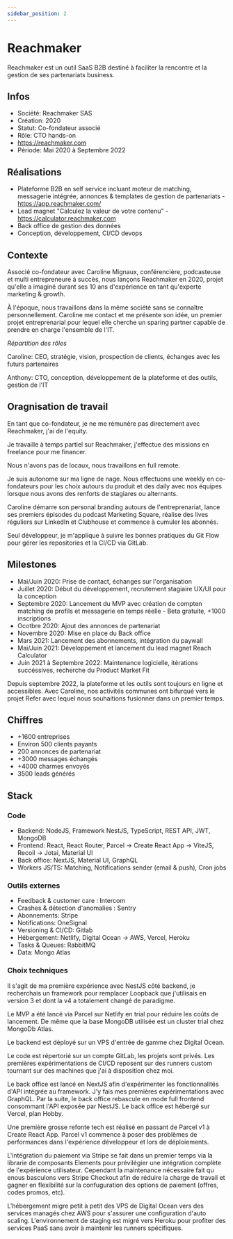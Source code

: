 ```yaml
---
sidebar_position: 2
---
```


# Reachmaker

Reachmaker est un outil SaaS B2B destiné à faciliter la rencontre et la gestion de ses partenariats business.

## Infos

- Société: Reachmaker SAS
- Création: 2020
- Statut: Co-fondateur associé
- Rôle: CTO hands-on
- https://reachmaker.com
- Période: Mai 2020 à Septembre 2022

## Réalisations

- Plateforme B2B en self service incluant moteur de matching, messagerie intégrée, annonces & templates de gestion de partenariats - https://app.reachmaker.com/
- Lead magnet "Calculez la valeur de votre contenu" - https://calculator.reachmaker.com
- Back office de gestion des données
- Conception, développement, CI/CD devops

## Contexte

Associé co-fondateur avec Caroline Mignaux, conférencière, podcasteuse et multi entrepreneure à succès, nous lançons Reachmaker en 2020, projet qu'elle a imaginé durant ses 10 ans d'expérience en tant qu'experte marketing & growth.

À l'époque, nous travaillons dans la même société sans se connaître personnellement. Caroline me contact et me présente son idée, un premier projet entreprenarial pour lequel elle cherche un sparing partner capable de prendre en charge l'ensemble de l'IT.

_Répartition des rôles_

Caroline: CEO, stratégie, vision, prospection de clients, échanges avec les futurs partenaires

Anthony: CTO, conception, développement de la plateforme et des outils, gestion de l'IT

## Oragnisation de travail

En tant que co-fondateur, je ne me rémunère pas directement avec Reachmaker, j'ai de l'equity.

Je travaille à temps partiel sur Reachmaker, j'effectue des missions en freelance pour me financer.

Nous n'avons pas de locaux, nous travaillons en full remote.

Je suis autonome sur ma ligne de nage. Nous effectuons une weekly en co-fondateurs pour les choix autours du produit et des daily avec nos équipes lorsque nous avons des renforts de stagiares ou alternants.

Caroline démarre son personal branding autours de l'entreprenariat, lance ses premiers épisodes du podcast Marketing Square, réalise des lives réguliers sur LinkedIn et Clubhouse et commence à cumuler les abonnés.

Seul développeur, je m'applique à suivre les bonnes pratiques du Git Flow pour gérer les repositories et la CI/CD via GitLab.

## Milestones

- Mai/Juin 2020: Prise de contact, échanges sur l'organisation
- Juillet 2020: Début du développement, recrutement stagiaire UX/UI pour la conception
- Septembre 2020: Lancement du MVP avec création de compten matching de profils et messagerie en temps réelle - Beta gratuite, +1000 inscriptions
- Ocotbre 2020: Ajout des annonces de partenariat
- Novembre 2020: Mise en place du Back office
- Mars 2021: Lancement des abonnements, intégration du paywall
- Mai/Juin 2021: Développement et lancement du lead magnet Reach Calculator
- Juin 2021 à Septembre 2022: Maintenance logicielle, itérations succéssives, recherche du Product Market Fit

Depuis septembre 2022, la plateforme et les outils sont toujours en ligne et accessibles. Avec Caroline, nos activités communes ont bifurqué vers le projet Refer avec lequel nous souhaitions fusionner dans un premier temps.

## Chiffres

- +1600 entreprises
- Environ 500 clients payants
- 200 annonces de partenariat
- +3000 messages échangés
- +4000 charmes envoyés
- 3500 leads générés

## Stack

### Code

- Backend: NodeJS, Framework NestJS, TypeScript, REST API, JWT, MongoDB
- Frontend: React, React Router, Parcel -> Create React App -> ViteJS, Recoil -> Jotai, Material UI
- Back office: NextJS, Material UI, GraphQL
- Workers JS/TS: Matching, Notifications sender (email & push), Cron jobs

### Outils externes

- Feedback & customer care : Intercom
- Crashes & détection d'anomalies : Sentry
- Abonnements: Stripe
- Notifications: OneSignal
- Versioning & CI/CD: Gitlab
- Hébergement: Netlify, Digital Ocean -> AWS, Vercel, Heroku
- Tasks & Queues: RabbitMQ
- Data: Mongo Atlas

### Choix techniques

Il s'agit de ma première expérience avec NestJS côté backend, je recherchais un framework pour remplacer Loopback que j'utilisais en version 3 et dont la v4 a totalement changé de paradigme.

Le MVP a été lancé via Parcel sur Netlify en trial pour réduire les coûts de lancement. De même que la base MongoDB utilisée est un cluster trial chez MongoDb Atlas.

Le backend est déployé sur un VPS d'entrée de gamme chez Digital Ocean.

Le code est répertorié sur un compte GitLab, les projets sont privés. Les premières expérimentations de CI/CD reposent sur des runners custom tournant sur des machines que j'ai à disposition chez moi.

Le back office est lancé en NextJS afin d'expérimenter les fonctionnalités d'API intégrée au framework. J'y fais mes premières expérimentations avec GraphQL. Par la suite, le back office rebascule en mode full frontend consommant l'API exposée par NestJS. Le back office est hébergé sur Vercel, plan Hobby.

Une première grosse refonte tech est réalisé en passant de Parcel v1 à Create React App. Parcel v1 commence à poser des problèmes de performances dans l'expérience développeur et lors de déploiements.

L'intégration du paiement via Stripe se fait dans un premier temps via la librarie de composants Elements pour prévilégier une intégration complète de l'expérience utilisateur. Cependant la maintenance nécessaire fait qu enous basculons vers Stripe Checkout afin de réduire la charge de travail et gagner en flexibilité sur la confuguration des options de paiement (offres, codes promos, etc).

L'hébergement migre petit à petit des VPS de Digital Ocean vers des services managés chez AWS pour s'assurer une configuration d'auto scaling. L'environnement de staging est migré vers Heroku pour profiter des services PaaS sans avoir à maintenir les runners spécifiques.
